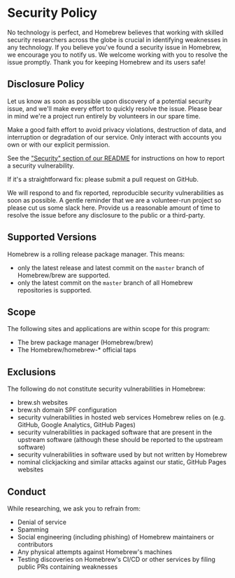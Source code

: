# Security Policy

No technology is perfect, and Homebrew believes that working with skilled security researchers across the globe is crucial in identifying weaknesses in any technology. If you believe you've found a security issue in Homebrew, we encourage you to notify us. We welcome working with you to resolve the issue promptly. Thank you for keeping Homebrew and its users safe!

## Disclosure Policy

Let us know as soon as possible upon discovery of a potential security issue, and we'll make every effort to quickly resolve the issue. Please bear in mind we're a project run entirely by volunteers in our spare time.

Make a good faith effort to avoid privacy violations, destruction of data, and interruption or degradation of our service. Only interact with accounts you own or with our explicit permission.

See the ["Security" section of our README](https://github.com/Homebrew/brew/blob/master/README.md#security) for instructions on how to report a security vulnerability.

If it's a straightforward fix: please submit a pull request on GitHub.

We will respond to and fix reported, reproducible security vulnerabilities as soon as possible. A gentle reminder that we are a volunteer-run project so please cut us some slack here. Provide us a reasonable amount of time to resolve the issue before any disclosure to the public or a third-party.

## Supported Versions

Homebrew is a rolling release package manager. This means:

- only the latest release and latest commit on the `master` branch of Homebrew/brew are supported.
- only the latest commit on the `master` branch of all Homebrew repositories is supported.

## Scope

The following sites and applications are within scope for this program:

- The brew package manager (Homebrew/brew)
- The Homebrew/homebrew-* official taps

## Exclusions

The following do not constitute security vulnerabilities in Homebrew:

- brew.sh websites
- brew.sh domain SPF configuration
- security vulnerabilities in hosted web services Homebrew relies on (e.g. GitHub, Google Analytics, GitHub Pages)
- security vulnerabilities in packaged software that are present in the upstream software (although these should be reported to the upstream software)
- security vulnerabilities in software used by but not written by Homebrew
- nominal clickjacking and similar attacks against our static, GitHub Pages websites

## Conduct

While researching, we ask you to refrain from:

- Denial of service
- Spamming
- Social engineering (including phishing) of Homebrew maintainers or contributors
- Any physical attempts against Homebrew's machines
- Testing discoveries on Homebrew's CI/CD or other services by filing public PRs containing weaknesses
